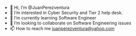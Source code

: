 - 👋 Hi, I’m @JuanPerezventura
- 👀 I’m interested in Cyber Security and Tier 2 help desk.
- 🌱 I’m currently learning Software Engineer
- 💞️ I’m looking to collaborate on Software Engineering issues
- 📫 How to reach me juanperezventura@yahoo.com

<!---
JuanPerezventura/JuanPerezventura is a ✨ special ✨ repository because its `README.md` (this file) appears on your GitHub profile.
You can click the Preview link to take a look at your changes.
--->
